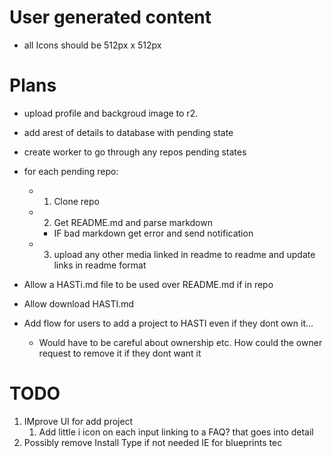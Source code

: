 # User generated content
- all Icons should be 512px x 512px 


 


# Plans
- upload profile and backgroud image to r2.
- add arest of details to database with pending state
- create worker to go through any repos pending states
- for each pending repo:
  - 1. Clone repo
  - 2. Get README.md and parse markdown
    - IF bad markdown get error and send notification
  - 3. upload any other media linked in readme to readme and update links in readme format
- Allow a HASTi.md file to be used over README.md if in repo
- Allow download HASTI.md

- Add flow for users to add a project to HASTI even if they dont own it...
    - Would have to be careful about ownership etc. How could the owner request to remove it if they dont want it

# TODO
1. IMprove UI for add project
   1. Add little i icon on each input linking to a FAQ? that goes into detail
2. Possibly remove Install Type if not needed IE for blueprints tec


